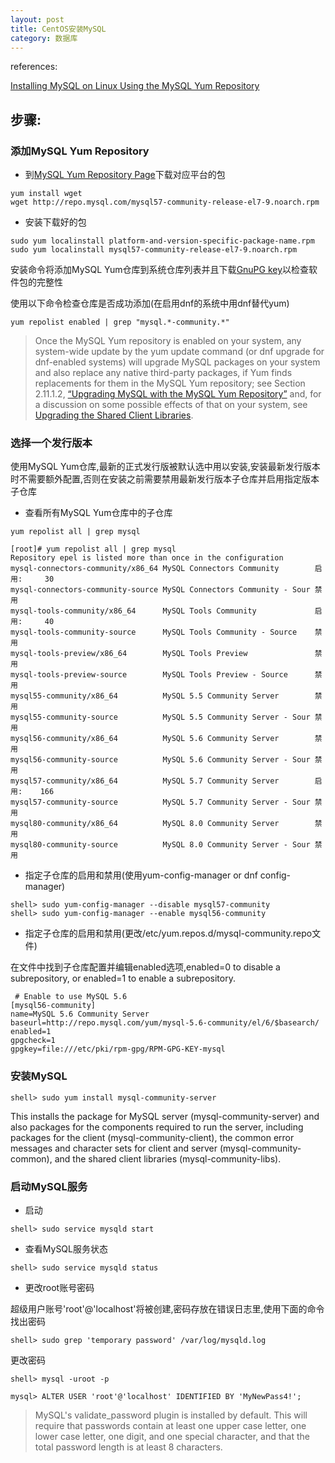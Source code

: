 ```yaml
---
layout: post
title: CentOS安装MySQL
category: 数据库
---
```


references:

[Installing MySQL on Linux Using the MySQL Yum Repository](https://dev.mysql.com/doc/refman/5.7/en/linux-installation-yum-repo.html)

## 步骤:

### 添加MySQL Yum Repository

 - 到[MySQL Yum Repository Page](https://dev.mysql.com/downloads/repo/yum/)下载对应平台的包

```
yum install wget
wget http://repo.mysql.com/mysql57-community-release-el7-9.noarch.rpm
```

 - 安装下载好的包

```
sudo yum localinstall platform-and-version-specific-package-name.rpm
sudo yum localinstall mysql57-community-release-el7-9.noarch.rpm
```

安装命令将添加MySQL Yum仓库到系统仓库列表并且下载[GnuPG key](https://dev.mysql.com/doc/refman/5.7/en/checking-gpg-signature.html)以检查软件包的完整性

使用以下命令检查仓库是否成功添加(在启用dnf的系统中用dnf替代yum)

```
yum repolist enabled | grep "mysql.*-community.*"
```

> Once the MySQL Yum repository is enabled on your system, any system-wide update by the yum update command (or dnf upgrade for dnf-enabled systems) will upgrade MySQL packages on your system and also replace any native third-party packages, if Yum finds replacements for them in the MySQL Yum repository; see Section 2.11.1.2, [“Upgrading MySQL with the MySQL Yum Repository”](https://dev.mysql.com/doc/refman/5.7/en/updating-yum-repo.html) and, for a discussion on some possible effects of that on your system, see [Upgrading the Shared Client Libraries](https://dev.mysql.com/doc/refman/5.7/en/updating-yum-repo.html#updating-yum-repo-client-lib).


### 选择一个发行版本

使用MySQL Yum仓库,最新的正式发行版被默认选中用以安装,安装最新发行版本时不需要额外配置,否则在安装之前需要禁用最新发行版本子仓库并启用指定版本子仓库

 - 查看所有MySQL Yum仓库中的子仓库

```
yum repolist all | grep mysql

[root]# yum repolist all | grep mysql
Repository epel is listed more than once in the configuration
mysql-connectors-community/x86_64 MySQL Connectors Community        启用:     30
mysql-connectors-community-source MySQL Connectors Community - Sour 禁用
mysql-tools-community/x86_64      MySQL Tools Community             启用:     40
mysql-tools-community-source      MySQL Tools Community - Source    禁用
mysql-tools-preview/x86_64        MySQL Tools Preview               禁用
mysql-tools-preview-source        MySQL Tools Preview - Source      禁用
mysql55-community/x86_64          MySQL 5.5 Community Server        禁用
mysql55-community-source          MySQL 5.5 Community Server - Sour 禁用
mysql56-community/x86_64          MySQL 5.6 Community Server        禁用
mysql56-community-source          MySQL 5.6 Community Server - Sour 禁用
mysql57-community/x86_64          MySQL 5.7 Community Server        启用:    166
mysql57-community-source          MySQL 5.7 Community Server - Sour 禁用
mysql80-community/x86_64          MySQL 8.0 Community Server        禁用
mysql80-community-source          MySQL 8.0 Community Server - Sour 禁用
```

 - 指定子仓库的启用和禁用(使用yum-config-manager or dnf config-manager)

```
shell> sudo yum-config-manager --disable mysql57-community
shell> sudo yum-config-manager --enable mysql56-community
```

 - 指定子仓库的启用和禁用(更改/etc/yum.repos.d/mysql-community.repo文件)

在文件中找到子仓库配置并编辑enabled选项,enabled=0 to disable a subrepository, or enabled=1 to enable a subrepository. 

```
 # Enable to use MySQL 5.6
[mysql56-community]
name=MySQL 5.6 Community Server
baseurl=http://repo.mysql.com/yum/mysql-5.6-community/el/6/$basearch/
enabled=1
gpgcheck=1
gpgkey=file:///etc/pki/rpm-gpg/RPM-GPG-KEY-mysql
```

### 安装MySQL

```
shell> sudo yum install mysql-community-server
```

This installs the package for MySQL server (mysql-community-server) and also packages for the components required to run the server, including packages for the client (mysql-community-client), the common error messages and character sets for client and server (mysql-community-common), and the shared client libraries (mysql-community-libs).

### 启动MySQL服务

 - 启动

```
shell> sudo service mysqld start
```

 - 查看MySQL服务状态 

```
shell> sudo service mysqld status
```

 - 更改root账号密码

 超级用户账号'root'@'localhost'将被创建,密码存放在错误日志里,使用下面的命令找出密码

 ```
 shell> sudo grep 'temporary password' /var/log/mysqld.log
 ```

 更改密码

```
shell> mysql -uroot -p 

mysql> ALTER USER 'root'@'localhost' IDENTIFIED BY 'MyNewPass4!';
```

>MySQL's validate_password plugin is installed by default. This will require that passwords contain at least one upper case letter, one lower case letter, one digit, and one special character, and that the total password length is at least 8 characters.

